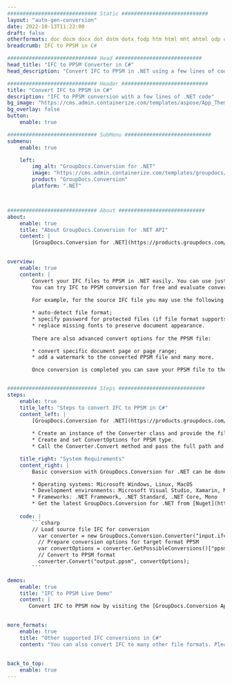 ```yaml
---
############################# Static ############################
layout: "auto-gen-conversion"
date: 2022-10-13T11:22:00
draft: false
otherformats: doc docm docx dot dotm dotx fodp htm html mht mhtml odp odt otp pot potm potx pps ppsm ppsx ppt pptm pptx rtf
breadcrumb: IFC to PPSM in C#

############################# Head ############################
head_title: "IFC to PPSM Converter in C#"
head_description: "Convert IFC to PPSM in .NET using a few lines of code. Use the GroupDocs Document Conversion API to convert over 160 file formats."

############################# Header ############################
title: "Convert IFC to PPSM in C#"
description: "IFC to PPSM conversion with a few lines of .NET code"
bg_image: "https://cms.admin.containerize.com/templates/aspose/App_Themes/V3/images/bg/header1.png"
bg_overlay: false
button:
    enable: true

############################# SubMenu ############################
submenu:
    enable: true

    left:
        img_alt: "GroupDocs.Conversion for .NET"
        image: "https://cms.admin.containerize.com/templates/groupdocs/images/product-logos/90x90-noborder/groupdocs-conversion-net.png"
        product: "GroupDocs.Conversion"
        platform: ".NET"



############################# About ############################
about:
    enable: true
    title: "About GroupDocs.Conversion for .NET API"
    content: |
        [GroupDocs.Conversion for .NET](https://products.groupdocs.com/conversion/net/) can be used to convert Microsoft Word, Excel, PowerPoint, PDF, Visio and other formats. GroupDocs.Conversion is a standalone API that is suitable for back-end and internal systems where high performance is required. It does not depend on any software such as Microsoft or Open Office.
    

overview:
    enable: true
    content: |
        Convert your IFC files to PPSM in .NET easily. You can use just a couple of C# code lines in any platform of your choice like - Windows, Linux, macOS.
        You can try IFC to PPSM conversion for free and evaluate conversion results quality.  Along with simple file conversion scenarios you can try more advanced options for loading source IFC file and for saving output PPSM result. 
        
        For example, for the source IFC file you may use the following load options:

        * auto-detect file format;
        * specify password for protected files (if file format supports it);
        * replace missing fonts to preserve document appearance.
        
        There are also advanced convert options for the PPSM file:

        * convert specific document page or page range;
        * add a watermark to the converted PPSM file and many more.

        Once conversion is completed you can save your PPSM file to the local file path or any third-party storage like FTP, Amazon S3, Google Drive, Dropbox etc. Please note - to convert IFC to PPSM there is no need for any additional software installed - like MS Office, Open Office, Adobe Acrobat Reader etc.


############################# Steps ############################
steps:
    enable: true
    title_left: "Steps to convert IFC to PPSM in C#"
    content_left: |
        [GroupDocs.Conversion for .NET](https://products.groupdocs.com/conversion/net/) makes it easy for developers to convert a IFC file to PPSM with a few lines of code.
        
        * Create an instance of the Converter class and provide the file IFC with the full path
        * Create and set ConvertOptions for PPSM type.
        * Call the Converter.Convert method and pass the full path and format (PPSM) as a parameter

    title_right: "System Requirements"
    content_right: |
        Basic conversion with GroupDocs.Conversion for .NET can be done in just a few simple steps. Our APIs are supported on all major platforms and operating systems. Before executing the code below, make sure you have the following prerequisites installed on your system.

        * Operating systems: Microsoft Windows, Linux, MacOS
        * Development environments: Microsoft Visual Studio, Xamarin, MonoDevelop
        * Frameworks: .NET Framework, .NET Standard, .NET Core, Mono
        * Get the latest GroupDocs.Conversion for .NET from [Nuget](https://www.nuget.org/packages/groupdocs.conversion)
         
    code: |
        ```csharp    
        // Load source file IFC for conversion
          var converter = new GroupDocs.Conversion.Converter("input.ifc");
          // Prepare conversion options for target format PPSM
          var convertOptions = converter.GetPossibleConversions()["ppsm"].ConvertOptions;
          // Convert to PPSM format
          converter.Convert("output.ppsm", convertOptions);
        ```

demos:
    enable: true
    title: "IFC to PPSM Live Demo"
    content: |
       Convert IFC to PPSM now by visiting the [GroupDocs.Conversion App](https://products.groupdocs.app/conversion/family) website. Online demo has the following advantages
          

more_formats:
    enable: true
    title: "Other supported IFC conversions in C#"
    content: "You can also convert IFC to many other file formats. Please see the list below."
       
       
back_to_top:
    enable: true
---
```

